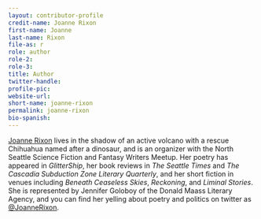 ```yaml
---
layout: contributor-profile
credit-name: Joanne Rixon
first-name: Joanne
last-name: Rixon
file-as: r
role: author
role-2:
role-3:
title: Author
twitter-handle:
profile-pic:
website-url:
short-name: joanne-rixon
permalink: joanne-rixon
bio-spanish:
---
```

[Joanne Rixon](https://www.joannerixon.com) lives in the shadow of an active volcano with a rescue Chihuahua named after a dinosaur, and is an organizer with the North Seattle Science Fiction and Fantasy Writers Meetup. Her poetry has appeared in _GlitterShip_, her book reviews in _The Seattle Times_ and _The Cascadia Subduction Zone Literary Quarterly_, and her short fiction in venues including _Beneath Ceaseless Skies_, _Reckoning_, and _Liminal Stories_. She is represented by Jennifer Goloboy of the Donald Maass Literary Agency, and you can find her yelling about poetry and politics on twitter as [@JoanneRixon](https://www.twitter.com/JoanneRixon).
